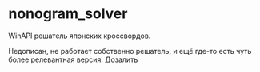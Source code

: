 # nonogram_solver

WinAPI решатель японских кроссвордов. 

Недописан, не работает собственно решатель, и ещё где-то есть чуть более релевантная версия. Дозалить
